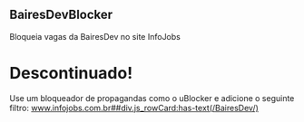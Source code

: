 ## BairesDevBlocker
Bloqueia vagas da BairesDev no site InfoJobs

# Descontinuado!
Use um bloqueador de propagandas como o uBlocker e adicione o seguinte filtro: www.infojobs.com.br##div.js_rowCard:has-text(/BairesDev/)
